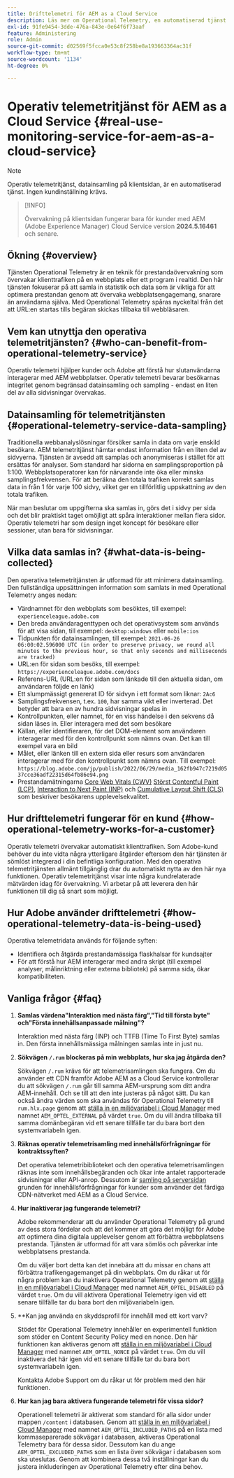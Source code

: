```yaml
---
title: Drifttelemetri för AEM as a Cloud Service
description: Läs mer om Operational Telemetry, en automatiserad tjänst som gör det möjligt att övervaka datainsamlingen på klientsidan.
exl-id: 91fe9454-3dde-476a-843e-0e64f6f73aaf
feature: Administering
role: Admin
source-git-commit: d02569f5fcca0e53c8f258be8a193663364ac31f
workflow-type: tm+mt
source-wordcount: '1134'
ht-degree: 0%

---
```


# Operativ telemetritjänst för AEM as a Cloud Service {#real-use-monitoring-service-for-aem-as-a-cloud-service}

>[!NOTE]
>
>Operativ telemetritjänst, datainsamling på klientsidan, är en automatiserad tjänst. Ingen kundinställning krävs.

>[!INFO]
>
>Övervakning på klientsidan fungerar bara för kunder med AEM (Adobe Experience Manager) Cloud Service version **2024.5.16461** och senare.

## Ökning {#overview}

Tjänsten Operational Telemetry är en teknik för prestandaövervakning som övervakar klienttrafiken på en webbplats eller ett program i realtid. Den här tjänsten fokuserar på att samla in statistik och data som är viktiga för att optimera prestandan genom att övervaka webbplatsengagemang, snarare än användarna själva. Med Operational Telemetry spåras nyckeltal från det att URL:en startas tills begäran skickas tillbaka till webbläsaren.

## Vem kan utnyttja den operativa telemetritjänsten? {#who-can-benefit-from-operational-telemetry-service}

Operativ telemetri hjälper kunder och Adobe att förstå hur slutanvändarna interagerar med AEM webbplatser. Operativ telemetri bevarar besökarnas integritet genom begränsad datainsamling och sampling - endast en liten del av alla sidvisningar övervakas.

## Datainsamling för telemetritjänsten {#operational-telemetry-service-data-sampling}

Traditionella webbanalyslösningar försöker samla in data om varje enskild besökare. AEM telemetritjänst hämtar endast information från en liten del av sidvyerna. Tjänsten är avsedd att samplas och anonymiseras i stället för att ersättas för analyser. Som standard har sidorna en samplingsproportion på 1:100. Webbplatsoperatorer kan för närvarande inte öka eller minska samplingsfrekvensen. För att beräkna den totala trafiken korrekt samlas data in från 1 för varje 100 sidvy, vilket ger en tillförlitlig uppskattning av den totala trafiken.

När man beslutar om uppgifterna ska samlas in, görs det i sidvy per sida och det blir praktiskt taget omöjligt att spåra interaktioner mellan flera sidor. Operativ telemetri har som design inget koncept för besökare eller sessioner, utan bara för sidvisningar.

## Vilka data samlas in? {#what-data-is-being-collected}

Den operativa telemetritjänsten är utformad för att minimera datainsamling. Den fullständiga uppsättningen information som samlats in med Operational Telemetry anges nedan:

* Värdnamnet för den webbplats som besöktes, till exempel: `experienceleague.adobe.com`
* Den breda användaragenttypen och det operativsystem som används för att visa sidan, till exempel: `desktop:windows` eller `mobile:ios`
* Tidpunkten för datainsamlingen, till exempel: `2021-06-26 06:00:02.596000 UTC (in order to preserve privacy, we round all minutes to the previous hour, so that only seconds and milliseconds are tracked)`
* URL:en för sidan som besöks, till exempel: `https://experienceleague.adobe.com/docs`
* Referens-URL (URL:en för sidan som länkade till den aktuella sidan, om användaren följde en länk)
* Ett slumpmässigt genererat ID för sidvyn i ett format som liknar: `2Ac6`
* Samplingsfrekvensen, t.ex. `100`, har samma vikt eller inverterad. Det betyder att bara en av hundra sidvisningar spelas in
* Kontrollpunkten, eller namnet, för en viss händelse i den sekvens då sidan läses in. Eller interagera med det som besökare
* Källan, eller identifieraren, för det DOM-element som användaren interagerar med för den kontrollpunkt som nämns ovan. Det kan till exempel vara en bild
* Målet, eller länken till en extern sida eller resurs som användaren interagerar med för den kontrollpunkt som nämns ovan. Till exempel: `https://blog.adobe.com/jp/publish/2022/06/29/media_162fb947c7219d0537cce36adf22315d64fb86e94.png`
* Prestandamätningarna [Core Web Vitals (CWV)](https://web.dev/articles/lcp) [Störst Contentful Paint (LCP)](https://web.dev/articles/lcp), [Interaction to Next Paint (INP)](https://web.dev/articles/inp) och [Cumulative Layout Shift (CLS)](https://web.dev/articles/cls) som beskriver besökarens upplevelsekvalitet.

## Hur drifttelemetri fungerar för en kund {#how-operational-telemetry-works-for-a-customer}

Operativ telemetri övervakar automatiskt klienttrafiken. Som Adobe-kund behöver du inte vidta några ytterligare åtgärder eftersom den här tjänsten är sömlöst integrerad i din befintliga konfiguration. Med den operativa telemetritjänsten allmänt tillgänglig drar du automatiskt nytta av den här nya funktionen. Operativ telemetritjänst visar inte några kundrelaterade mätvärden idag för övervakning. Vi arbetar på att leverera den här funktionen till dig så snart som möjligt.

<!-- Alexandru: hiding temporarily, until we figure out where this needs to be linked to 

If you wish to leverage more insights with this new feature to optimize your digital experiences effortlessly, please see here (link to Row 99). -->

## Hur Adobe använder drifttelemetri {#how-operational-telemetry-data-is-being-used}

Operativa telemetridata används för följande syften:

* Identifiera och åtgärda prestandamässiga flaskhalsar för kundsajter
* För att förstå hur AEM interagerar med andra skript (till exempel analyser, målinriktning eller externa bibliotek) på samma sida, ökar kompatibiliteten.
<!--
## Limitations and understanding variance in page views and performance metrics {#limitations-and-understanding-variance-in-page-views-and-performance-metrics}

Here are key considerations for customers to keep in mind when interpreting their Operational Telemetry data:

1. **Tracker blockers**

   * End-users employing tracker blockers or privacy extensions can impede Operational Telemetry data collection, as these tools restrict the tracking scripts' execution. This restriction may lead to underreported page views and user interactions, creating a discrepancy between actual site activity and the data captured by Operational Telemetry.

1. **Limitations in capturing headless API/JSON calls**

   * Operational Telemetry data service focuses on the client-side experience and doesn't capture the backend API or JSON calls made from a non-AEM headless app at this time. The exclusion of these calls from Operational Telemetry service data creates variances from the content requests measured by CDN Analytics.
-->

## Vanliga frågor {#faq}

<!-- REMOVED THIS FAQ AS PER EMAIL REQUEST FROM SHWETA DUA, SEPTEMBER 4, 2024 TO THE DL-AEM-DOCS GROUP 
1. **Can customers integrate the Operational Telemetry service scripts with third-party systems like Dynatrace?**

   Yes.
-->

1. **Samlas värdena&quot;Interaktion med nästa färg&quot;,&quot;Tid till första byte&quot; och&quot;Första innehållsanpassade målning&quot;?**

   Interaktion med nästa färg (INP) och TTFB (Time To First Byte) samlas in.  Den första innehållsmässiga målningen samlas inte in just nu.

1. **Sökvägen `/.rum` blockeras på min webbplats, hur ska jag åtgärda den?**

   Sökvägen `/.rum` krävs för att telemetrisamlingen ska fungera. Om du använder ett CDN framför Adobe AEM as a Cloud Service kontrollerar du att sökvägen `/.rum` går till samma AEM-ursprung som ditt andra AEM-innehåll. Och se till att den inte justeras på något sätt. Du kan också ändra värden som ska användas för Operational Telemetry till `rum.hlx.page` genom att [ställa in en miljövariabel i Cloud Manager](/help/implementing/cloud-manager/environment-variables.md#add-variables) med namnet `AEM_OPTEL_EXTERNAL` på värdet `true`. Om du vill ändra tillbaka till samma domänbegäran vid ett senare tillfälle tar du bara bort den systemvariabeln igen.

1. **Räknas operativ telemetrisamling med innehållsförfrågningar för kontraktssyften?**

   Det operativa telemetribiblioteket och den operativa telemetrisamlingen räknas inte som innehållsbegäranden och ökar inte antalet rapporterade sidvisningar eller API-anrop. Dessutom är [samling på serversidan](#serverside-collection) grunden för innehållsförfrågningar för kunder som använder det färdiga CDN-nätverket med AEM as a Cloud Service.

1. **Hur inaktiverar jag fungerande telemetri?**

   Adobe rekommenderar att du använder Operational Telemetry på grund av dess stora fördelar och att det kommer att göra det möjligt för Adobe att optimera dina digitala upplevelser genom att förbättra webbplatsens prestanda. Tjänsten är utformad för att vara sömlös och påverkar inte webbplatsens prestanda.

   Om du väljer bort detta kan det innebära att du missar en chans att förbättra trafikengagemanget på din webbplats. Om du råkar ut för några problem kan du inaktivera Operational Telemetry genom att [ställa in en miljövariabel i Cloud Manager](/help/implementing/cloud-manager/environment-variables.md#add-variables) med namnet `AEM_OPTEL_DISABLED` på värdet `true`. Om du vill aktivera Operational Telemetry igen vid ett senare tillfälle tar du bara bort den miljövariabeln igen.

1. **Kan jag använda en skyddsprofil för innehåll med ett kort varv?

   Stödet för Operational Telemetry innehåller en experimentell funktion som stöder en Content Security Policy med en nonce. Den här funktionen kan aktiveras genom att [ställa in en miljövariabel i Cloud Manager](/help/implementing/cloud-manager/environment-variables.md#add-variables) med namnet `AEM_OPTEL_NONCE` på värdet `true`. Om du vill inaktivera det här igen vid ett senare tillfälle tar du bara bort systemvariabeln igen.

   Kontakta Adobe Support om du råkar ut för problem med den här funktionen.

1. **Hur kan jag bara aktivera fungerande telemetri för vissa sidor?**

   Operationell telemetri är aktiverat som standard för alla sidor under mappen `/content` i databasen. Genom att [ställa in en miljövariabel i Cloud Manager](/help/implementing/cloud-manager/environment-variables.md#add-variables) med namnet `AEM_OPTEL_INCLUDED_PATHS` på en lista med kommaseparerade sökvägar i databasen, aktiveras Operational Telemetry bara för dessa sidor. Dessutom kan du ange `AEM_OPTEL_EXCLUDED_PATHS` som en lista över sökvägar i databasen som ska uteslutas. Genom att kombinera dessa två inställningar kan du justera inkluderingen av Operational Telemetry efter dina behov.

